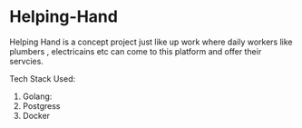 # Helping-Hand

Helping Hand is a concept project just like up work where daily workers like plumbers , electricains etc can come to this platform and offer their servcies.

Tech Stack Used:
1. Golang: 
2. Postgress
3. Docker
